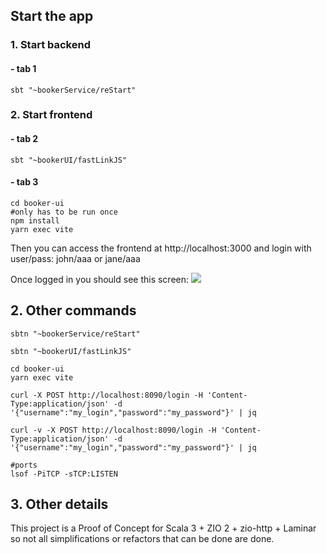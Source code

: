## Start the app

### 1. Start backend

#### - tab 1

```shell
sbt "~bookerService/reStart"
```

### 2. Start frontend

#### - tab 2

```shell
sbt "~bookerUI/fastLinkJS"
```

#### - tab 3

```shell
cd booker-ui
#only has to be run once
npm install
yarn exec vite
```

Then you can access the frontend at http://localhost:3000
and login with user/pass: john/aaa or jane/aaa

Once logged in you should see this screen:
![](https://raw.github.com/adrianfilip/reservations-booker/master/Screenshots/MyReservationsPage.png)

## 2. Other commands

```shell
sbtn "~bookerService/reStart"

sbtn "~bookerUI/fastLinkJS"

cd booker-ui
yarn exec vite

curl -X POST http://localhost:8090/login -H 'Content-Type:application/json' -d '{"username":"my_login","password":"my_password"}' | jq

curl -v -X POST http://localhost:8090/login -H 'Content-Type:application/json' -d '{"username":"my_login","password":"my_password"}' | jq

#ports
lsof -PiTCP -sTCP:LISTEN
```

## 3. Other details

This project is a Proof of Concept for Scala 3 + ZIO 2 + zio-http + Laminar so not all simplifications or refactors that
can be done are done.